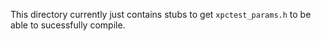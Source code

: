 This directory currently just contains stubs to get `xpctest_params.h` to be
able to sucessfully compile.
